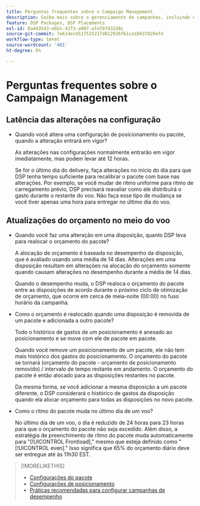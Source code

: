 ```yaml
---
title: Perguntas frequentes sobre o Campaign Management
description: Saiba mais sobre o gerenciamento de campanhas, incluindo o período de latência para alterações e o que acontece quando você faz alterações no orçamento durante um voo.
feature: DSP Packages, DSP Placements
exl-id: 8a443543-ebb1-4273-a007-afef07d32d8c
source-git-commit: 7e614ecb517515217d812926f61ca10437820efd
workflow-type: tm+mt
source-wordcount: '401'
ht-degree: 0%

---
```


# Perguntas frequentes sobre o Campaign Management

<!-- Most of this information should be moved into the relevant topics (especially editing topics). -->

## Latência das alterações na configuração

* Quando você altera uma configuração de posicionamento ou pacote, quando a alteração entrará em vigor?

   As alterações nas configurações normalmente entrarão em vigor imediatamente, mas podem levar até 12 horas.

   Se for o último dia do delivery, faça alterações no início do dia para que DSP tenha tempo suficiente para recalibrar o pacote com base nas alterações. Por exemplo, se você mudar de ritmo uniforme para ritmo de carregamento prévio, DSP precisará reavaliar como ele distribuirá o gasto durante o restante do voo. Não faça esse tipo de mudança se você tiver apenas uma hora para entregar no último dia do voo.

## Atualizações do orçamento no meio do voo

* Quando você faz uma alteração em uma disposição, quanto DSP leva para realocar o orçamento do pacote?

   A alocação de orçamento é baseada no desempenho da disposição, que é avaliado usando uma média de 14 dias. Alterações em uma disposição resultam em alterações na alocação do orçamento somente quando causam alterações no desempenho durante a média de 14 dias.

   Quando o desempenho muda, o DSP realoca o orçamento do pacote entre as disposições de acordo durante o próximo ciclo de otimização de orçamento, que ocorre em cerca de meia-noite (00:00) no fuso horário da campanha.

* Como o orçamento é realocado quando uma disposição é removida de um pacote e adicionada a outro pacote?

   Todo o histórico de gastos de um posicionamento é anexado ao posicionamento e se move com ele de pacote em pacote.

   Quando você remove um posicionamento de um pacote, ele não tem mais histórico dos gastos do posicionamento. O orçamento do pacote se tornará (orçamento do pacote - orçamento de posicionamento removido) / intervalo de tempo restante em andamento. O orçamento do pacote é então alocado para as disposições restantes no pacote.

   Da mesma forma, se você adicionar a mesma disposição a um pacote diferente, o DSP considerará o histórico de gastos da disposição quando ela alocar orçamento para todas as disposições no novo pacote.

* Como o ritmo do pacote muda no último dia de um voo?

   No último dia de um voo, o dia é reduzido de 24 horas para 23 horas para que o orçamento do pacote não seja excedido. Além disso, a estratégia de preenchimento de ritmo do pacote muda automaticamente para &quot;[!UICONTROL Frontload],&quot; mesmo que esteja definido como &quot;[!UICONTROL even].&quot; Isso significa que 65% do orçamento diário deve ser entregue até às 11h30 EST.

>[!MORELIKETHIS]
>
>* [Configurações do pacote](/help/dsp/campaign-management/packages/package-settings.md)
>* [Configurações de posicionamento](/help/dsp/campaign-management/placements/placement-settings.md)
>* [Práticas recomendadas para configurar campanhas de desempenho](/help/dsp/optimization/campaign-best-practices-performance.md)

